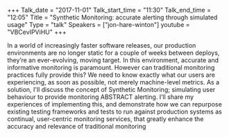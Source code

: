 +++
Talk_date = "2017-11-01"
Talk_start_time = "11:30"
Talk_end_time = "12:05"
Title = "Synthetic Monitoring: accurate alerting through simulated usage"
Type = "talk"
Speakers = ["jon-hare-winton"]
youtube = "VBCevIPViHU"
+++

In a world of increasingly faster software releases, our production environments are no longer static for a couple of weeks between deploys, they’re an ever-evolving, moving target. In this environment, accurate and informative monitoring is paramount. However can traditional monitoring practices fully provide this? We need to know exactly what our users are experiencing, as soon as possible, not merely machine-level metrics. As a solution, I'll discuss the concept of Synthetic Monitoring; simulating user behaviour to provide monitoring ABSTRACT alerting. I’ll share my experiences of implementing this, and demonstrate how we can repurpose existing testing frameworks and tests to run against production systems as continual, user-centric monitoring services, that greatly enhance the accuracy and relevance of traditional monitoring

